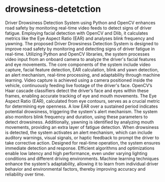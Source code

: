 # drowsiness-detetction
Driver Drowsiness Detection System using Python and OpenCV enhances road safety by monitoring real-time video feeds to detect signs of driver fatigue. Employing facial detection with OpenCV and Dlib, it calculates metrics like the Eye Aspect Ratio (EAR) and analyses blink frequency and yawning.
The proposed Driver Drowsiness Detection System is designed to improve road safety by monitoring and detecting signs of driver fatigue in real-time. Utilizing Python and OpenCV libraries, the system processes video input from an onboard camera to analyze the driver's facial features and eye movements. The core components of the system include video capture, facial feature detection, EAR calculation, blink and yawn detection, an alert mechanism, real-time processing, and adaptability through machine learning.
Video capture is achieved using a camera positioned inside the vehicle, continuously feeding live footage of the driver's face. OpenCV’s Haar cascade classifiers detect the driver’s face and eyes within these frames, enabling accurate tracking of eye and mouth movements. The Eye Aspect Ratio (EAR), calculated from eye contours, serves as a crucial metric for determining eye openness. A low EAR over a sustained period indicates potential drowsiness, triggering the system's alert mechanism.
The system also monitors blink frequency and duration, using these parameters to detect drowsiness. Additionally, yawning is identified by analyzing mouth movements, providing an extra layer of fatigue detection. When drowsiness is detected, the system activates an alert mechanism, which can include auditory warnings, visual signals, or haptic feedback to prompt the driver to take corrective action. Designed for real-time operation, the system ensures immediate detection and response. Efficient algorithms and optimizations enable low latency and high performance, even under varying lighting conditions and different driving environments. Machine learning techniques enhance the system's adaptability, allowing it to learn from individual driver behavior and environmental factors, thereby improving accuracy and reliability over time.
